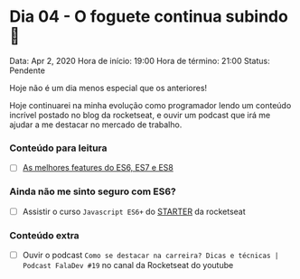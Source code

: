 # Dia 04 - O foguete continua subindo 🚀

Data: Apr 2, 2020
Hora de início: 19:00
Hora de término: 21:00
Status: Pendente

Hoje não é um dia menos especial que os anteriores! 

Hoje continuarei na minha evolução como programador lendo um conteúdo incrível postado no blog da rocketseat, e ouvir um podcast que irá me ajudar a me destacar no mercado de trabalho.

### Conteúdo para leitura

- [ ]  [As melhores features do ES6, ES7 e ES8](https://blog.rocketseat.com.br/as-melhores-features-do-es6-es7-e-es8/)

### Ainda não me sinto seguro com ES6?

- [ ]  Assistir o curso `Javascript ES6+` do [STARTER](https://rocketseat.com.br/starter) da rocketseat

### Conteúdo extra

- [ ]  Ouvir o podcast `Como se destacar na carreira? Dicas e técnicas | Podcast FalaDev #19` no canal da Rocketseat do youtube